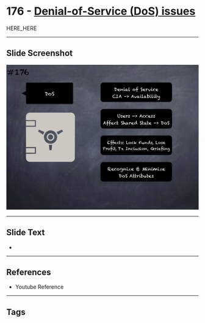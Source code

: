 # 176 - [Denial-of-Service (DoS) issues](Denial-of-Service%20(DoS)%20issues.md)

HERE_HERE

___
## Slide Screenshot
![0176.png](../../images/pitfalls_and_best_practices201/176.png)
___
## Slide Text
- 
___
## References
- Youtube Reference
___
## Tags